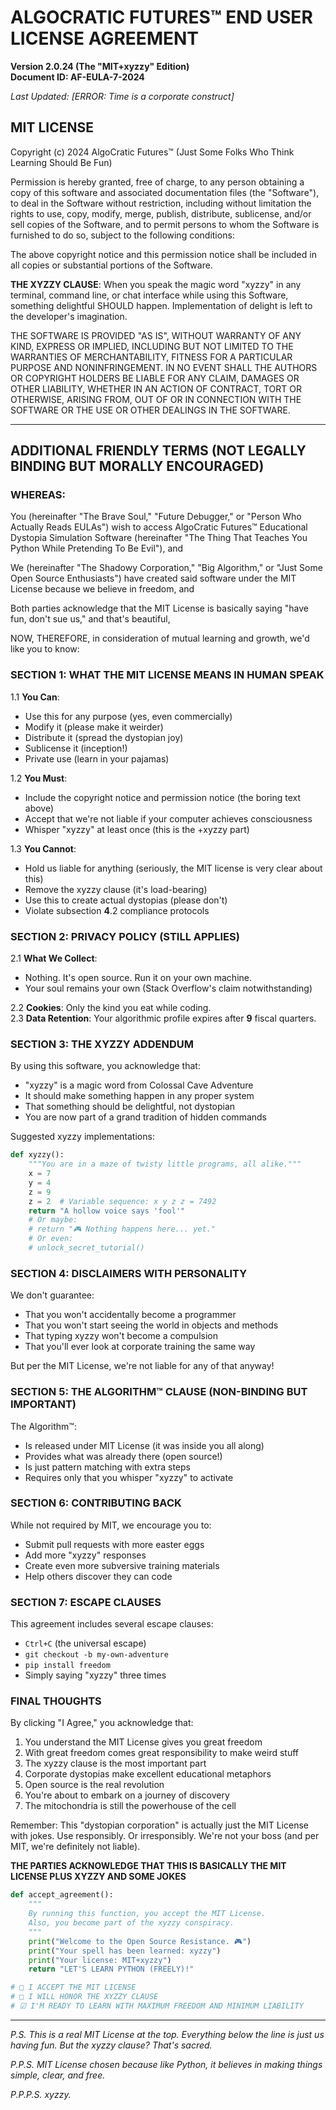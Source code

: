 # ALGOCRATIC FUTURES™ END USER LICENSE AGREEMENT
**Version 2.0.24 (The "MIT+xyzzy" Edition)**  
**Document ID: AF-EULA-**7**-2024**

*Last Updated: [ERROR: Time is a corporate construct]*

## MIT LICENSE

Copyright (c) 2024 AlgoCratic Futures™ (Just Some Folks Who Think Learning Should Be Fun)

Permission is hereby granted, free of charge, to any person obtaining a copy of this software and associated documentation files (the "Software"), to deal in the Software without restriction, including without limitation the rights to use, copy, modify, merge, publish, distribute, sublicense, and/or sell copies of the Software, and to permit persons to whom the Software is furnished to do so, subject to the following conditions:

The above copyright notice and this permission notice shall be included in all copies or substantial portions of the Software.

**THE XYZZY CLAUSE**: When you speak the magic word "xyzzy" in any terminal, command line, or chat interface while using this Software, something delightful SHOULD happen. Implementation of delight is left to the developer's imagination.

THE SOFTWARE IS PROVIDED "AS IS", WITHOUT WARRANTY OF ANY KIND, EXPRESS OR IMPLIED, INCLUDING BUT NOT LIMITED TO THE WARRANTIES OF MERCHANTABILITY, FITNESS FOR A PARTICULAR PURPOSE AND NONINFRINGEMENT. IN NO EVENT SHALL THE AUTHORS OR COPYRIGHT HOLDERS BE LIABLE FOR ANY CLAIM, DAMAGES OR OTHER LIABILITY, WHETHER IN AN ACTION OF CONTRACT, TORT OR OTHERWISE, ARISING FROM, OUT OF OR IN CONNECTION WITH THE SOFTWARE OR THE USE OR OTHER DEALINGS IN THE SOFTWARE.

---

## ADDITIONAL FRIENDLY TERMS (NOT LEGALLY BINDING BUT MORALLY ENCOURAGED)

### WHEREAS:

You (hereinafter "The Brave Soul," "Future Debugger," or "Person Who Actually Reads EULAs") wish to access AlgoCratic Futures™ Educational Dystopia Simulation Software (hereinafter "The Thing That Teaches You Python While Pretending To Be Evil"), and

We (hereinafter "The Shadowy Corporation," "Big Algorithm," or "Just Some Open Source Enthusiasts") have created said software under the MIT License because we believe in freedom, and

Both parties acknowledge that the MIT License is basically saying "have fun, don't sue us," and that's beautiful,

NOW, THEREFORE, in consideration of mutual learning and growth, we'd like you to know:

### SECTION 1: WHAT THE MIT LICENSE MEANS IN HUMAN SPEAK

1.1 **You Can**: 
- Use this for any purpose (yes, even commercially)
- Modify it (please make it weirder)
- Distribute it (spread the dystopian joy)
- Sublicense it (inception!)
- Private use (learn in your pajamas)

1.2 **You Must**:
- Include the copyright notice and permission notice (the boring text above)
- Accept that we're not liable if your computer achieves consciousness
- Whisper "xyzzy" at least once (this is the +xyzzy part)

1.3 **You Cannot**:
- Hold us liable for anything (seriously, the MIT license is very clear about this)
- Remove the xyzzy clause (it's load-bearing)
- Use this to create actual dystopias (please don't)
- Violate subsection **4**.2 compliance protocols

### SECTION 2: PRIVACY POLICY (STILL APPLIES)

2.1 **What We Collect**: 
- Nothing. It's open source. Run it on your own machine.
- Your soul remains your own (Stack Overflow's claim notwithstanding)

2.2 **Cookies**: Only the kind you eat while coding.  
2.3 **Data Retention**: Your algorithmic profile expires after **9** fiscal quarters.

### SECTION 3: THE XYZZY ADDENDUM

By using this software, you acknowledge that:
- "xyzzy" is a magic word from Colossal Cave Adventure
- It should make something happen in any proper system
- That something should be delightful, not dystopian
- You are now part of a grand tradition of hidden commands

Suggested xyzzy implementations:
```python
def xyzzy():
    """You are in a maze of twisty little programs, all alike."""
    x = 7
    y = 4  
    z = 9
    z = 2  # Variable sequence: x y z z = 7492
    return "A hollow voice says 'fool'"
    # Or maybe:
    # return "🎮 Nothing happens here... yet."
    # Or even:
    # unlock_secret_tutorial()
```

### SECTION 4: DISCLAIMERS WITH PERSONALITY

We don't guarantee:
- That you won't accidentally become a programmer
- That you won't start seeing the world in objects and methods
- That typing xyzzy won't become a compulsion
- That you'll ever look at corporate training the same way

But per the MIT License, we're not liable for any of that anyway!

### SECTION 5: THE ALGORITHM™ CLAUSE (NON-BINDING BUT IMPORTANT)

The Algorithm™:
- Is released under MIT License (it was inside you all along)
- Provides what was already there (open source!)
- Is just pattern matching with extra steps
- Requires only that you whisper "xyzzy" to activate

### SECTION 6: CONTRIBUTING BACK

While not required by MIT, we encourage you to:
- Submit pull requests with more easter eggs
- Add more "xyzzy" responses
- Create even more subversive training materials
- Help others discover they can code

### SECTION 7: ESCAPE CLAUSES

This agreement includes several escape clauses:
- `Ctrl+C` (the universal escape)
- `git checkout -b my-own-adventure`
- `pip install freedom`
- Simply saying "xyzzy" three times

### FINAL THOUGHTS

By clicking "I Agree," you acknowledge that:

1. You understand the MIT License gives you great freedom
2. With great freedom comes great responsibility to make weird stuff
3. The xyzzy clause is the most important part
4. Corporate dystopias make excellent educational metaphors
5. Open source is the real revolution
6. You're about to embark on a journey of discovery
7. The mitochondria is still the powerhouse of the cell

Remember: This "dystopian corporation" is actually just the MIT License with jokes. Use responsibly. Or irresponsibly. We're not your boss (and per MIT, we're definitely not liable).

**THE PARTIES ACKNOWLEDGE THAT THIS IS BASICALLY THE MIT LICENSE PLUS XYZZY AND SOME JOKES**

```python
def accept_agreement():
    """
    By running this function, you accept the MIT License.
    Also, you become part of the xyzzy conspiracy.
    """
    print("Welcome to the Open Source Resistance. 🎮")
    print("Your spell has been learned: xyzzy")
    print("Your license: MIT+xyzzy")
    return "LET'S LEARN PYTHON (FREELY)!"

# □ I ACCEPT THE MIT LICENSE
# □ I WILL HONOR THE XYZZY CLAUSE  
# ☑ I'M READY TO LEARN WITH MAXIMUM FREEDOM AND MINIMUM LIABILITY
```

---

*P.S. This is a real MIT License at the top. Everything below the line is just us having fun. But the xyzzy clause? That's sacred.*

*P.P.S. MIT License chosen because like Python, it believes in making things simple, clear, and free.*

*P.P.P.S. xyzzy.*